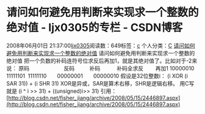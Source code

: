 # 请问如何避免用判断来实现求一个整数的绝对值  - ljx0305的专栏 - CSDN博客
2008年06月01日 21:37:00[ljx0305](https://me.csdn.net/ljx0305)阅读数：649标签：[c](https://so.csdn.net/so/search/s.do?q=c&t=blog)
个人分类：[C](https://blog.csdn.net/ljx0305/article/category/394717)
[请问如何避免用判断来实现求一个整数的绝对值](http://blog.csdn.net/fisher_jiang/archive/2008/05/15/2446897.aspx)
请问如何避免用判断来实现求一个整数的绝对值 
把一个负数的补码连符号位求反后再加1，就是其绝对值了。比如对于-2来说：
原码                       反码          补码           补码全求反        再加1
10000010   11111101  11111110       00000001       00000010
假设是32位整数i：
(i XOR (i SAR 31)) + (i SHR 31)
XOR是异或，SAR是算术右移，SHR是逻辑右移。
用C写就是 (i ^ i >> 31) + ((unsigned)i>> 31)
引用：[http://blog.csdn.net/fisher_jiang/archive/2008/05/15/2446897.aspx](http://blog.csdn.net/fisher_jiang/archive/2008/05/15/2446897.aspx)

